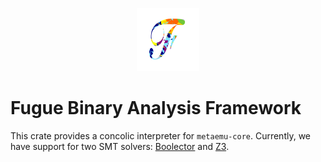 <p align="center">
  <img alt="Fugue logo" src="https://raw.githubusercontent.com/fugue-re/fugue-core/master/data/fugue-logo-border-t.png" width="20%">
</p>

# Fugue Binary Analysis Framework

This crate provides a concolic interpreter for `metaemu-core`. Currently, we
have support for two SMT solvers: [Boolector] and [Z3].

[BAP]: https://github.com/BinaryAnalysisPlatform/bap/
[B2R2]: https://github.com/B2R2-org/B2R2
[Boolector]: https://github.com/fugue-re/fugue-concolic-solver-boolector
[Z3]: https://github.com/fugue-re/fugue-concolic-solver-z3

